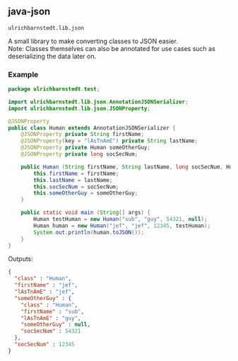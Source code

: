 ## java-json
`ulrichbarnstedt.lib.json`

A small library to make converting classes to JSON easier.  
Note: Classes themselves can also be annotated for use cases such as deserializing the data later on.

### Example

```java
package ulrichbarnstedt.test;

import ulrichbarnstedt.lib.json.AnnotationJSONSerializer;
import ulrichbarnstedt.lib.json.JSONProperty;

@JSONProperty
public class Human extends AnnotationJSONSerializer {
    @JSONProperty private String firstName;
    @JSONProperty(key = "lAsTnAmE") private String lastName;
    @JSONProperty private Human someOtherGuy;
    @JSONProperty private long socSecNum;

    public Human (String firstName, String lastName, long socSecNum, Human someOtherGuy) {
        this.firstName = firstName;
        this.lastName = lastName;
        this.socSecNum = socSecNum;
        this.someOtherGuy = someOtherGuy;
    }

    public static void main (String[] args) {
        Human testHuman = new Human("sub", "guy", 54321, null);
        Human human = new Human("jef", "jef", 12345, testHuman);
        System.out.println(human.toJSON());
    }
}
```

Outputs:
```json
{
  "class" : "Human",
  "firstName" : "jef",
  "lAsTnAmE" : "jef",
  "someOtherGuy" : {
    "class" : "Human",
    "firstName" : "sub",
    "lAsTnAmE" : "guy",
    "someOtherGuy" : null,
    "socSecNum" : 54321
  },
  "socSecNum" : 12345
}
```